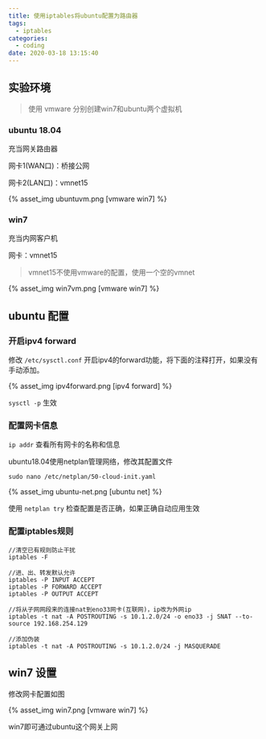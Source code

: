 ```yaml
---
title: 使用iptables将ubuntu配置为路由器
tags:
  - iptables
categories:
  - coding
date: 2020-03-18 13:15:40
---
```


## 实验环境

> 使用 vmware 分别创建win7和ubuntu两个虚拟机

### ubuntu 18.04

充当网关路由器

网卡1(WAN口)：桥接公网

网卡2(LAN口)：vmnet15

{% asset_img ubuntuvm.png [vmware win7] %}

### win7

充当内网客户机

网卡：vmnet15

> vmnet15不使用vmware的配置，使用一个空的vmnet

{% asset_img win7vm.png [vmware win7] %}

## ubuntu 配置

### 开启ipv4 forward

修改 `/etc/sysctl.conf` 开启ipv4的forward功能，将下面的注释打开，如果没有手动添加。

{% asset_img ipv4forward.png [ipv4 forward] %}

`sysctl -p` 生效

### 配置网卡信息

`ip addr` 查看所有网卡的名称和信息

ubuntu18.04使用netplan管理网络，修改其配置文件

`sudo nano /etc/netplan/50-cloud-init.yaml`

{% asset_img ubuntu-net.png [ubuntu net] %}

使用 `netplan try` 检查配置是否正确，如果正确自动应用生效

### 配置iptables规则

```shell
//清空已有规则防止干扰
iptables -F

//进、出、转发默认允许
iptables -P INPUT ACCEPT
iptables -P FORWARD ACCEPT
iptables -P OUTPUT ACCEPT

//将从子网网段来的连接nat到eno33网卡(互联网)，ip改为外网ip
iptables -t nat -A POSTROUTING -s 10.1.2.0/24 -o eno33 -j SNAT --to-source 192.168.254.129

//添加伪装
iptables -t nat -A POSTROUTING -s 10.1.2.0/24 -j MASQUERADE
```

## win7 设置

修改网卡配置如图

{% asset_img win7.png [vmware win7] %}

win7即可通过ubuntu这个网关上网
